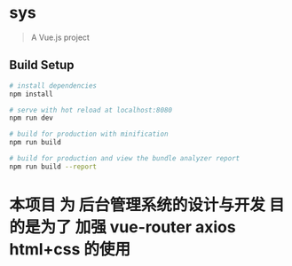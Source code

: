 # sys

> A Vue.js project

## Build Setup

``` bash
# install dependencies
npm install

# serve with hot reload at localhost:8080
npm run dev

# build for production with minification
npm run build

# build for production and view the bundle analyzer report
npm run build --report
```

# 本项目 为 后台管理系统的设计与开发  目的是为了 加强 vue-router axios html+css 的使用
